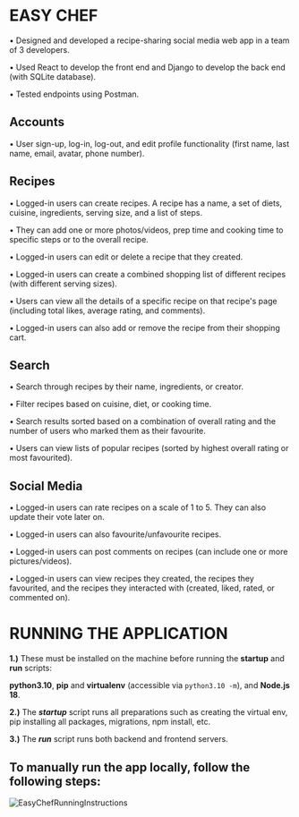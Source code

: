 # EASY CHEF
• Designed and developed a recipe-sharing social media web app in a team of 3 developers. 

• Used React to develop the front end and Django to develop the back end (with SQLite database). 

• Tested endpoints using Postman. 


## Accounts
• User sign-up, log-in, log-out, and edit profile functionality (first name, last name, email, avatar, phone number).

## Recipes
• Logged-in users can create recipes. A recipe has a name, a set of diets, cuisine, ingredients, serving size, and a list of steps. 

• They can add one or more photos/videos, prep time and cooking time to specific steps or to the overall recipe. 

• Logged-in users can edit or delete a recipe that they created.

• Logged-in users can create a combined shopping list of different recipes (with different serving sizes).

• Users can view all the details of a specific recipe on that recipe's page (including total likes, average rating, and comments). 

• Logged-in users can also add or remove the recipe from their shopping cart.


## Search
• Search through recipes by their name, ingredients, or creator.

• Filter recipes based on cuisine, diet, or cooking time.

• Search results sorted based on a combination of overall rating and the number of users who marked them as their favourite.

• Users can view lists of popular recipes (sorted by highest overall rating or most favourited).


## Social Media
• Logged-in users can rate recipes on a scale of 1 to 5. They can also update their vote later on.

• Logged-in users can also favourite/unfavourite recipes.

• Logged-in users can post comments on recipes (can include one or more pictures/videos).

• Logged-in users can view recipes they created, the recipes they favourited, and the recipes they interacted with (created, liked, rated, or commented on).


# RUNNING THE APPLICATION

**1.)** These must be installed on the machine before running the **startup** and **run** scripts: 

**python3.10**, **pip** and **virtualenv** (accessible via `python3.10 -m`), and **Node.js 18**.

**2.)** The **_startup_** script runs all preparations such as creating the virtual env, pip installing all packages, migrations, npm install, etc. 

**3.)** The **_run_** script runs both backend and frontend servers. 


## To manually run the app locally, follow the following steps:

![EasyChefRunningInstructions](https://user-images.githubusercontent.com/65428409/235272796-eb8d5e0c-0ff9-4d54-b56b-ba73bfba811d.png)

